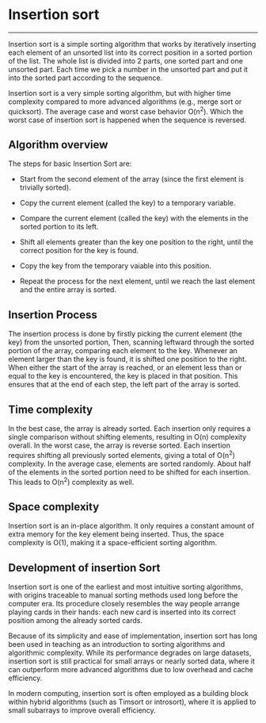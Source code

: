 # Insertion sort



---



Insertion sort is a simple sorting algorithm that works by iteratively
inserting each element of an unsorted list into its correct position in
a sorted portion of the list. The whole list is divided into 2 parts,
one sorted part and one unsorted part. Each time we pick a number in the
unsorted part and put it into the sorted part according to the sequence.

Insertion sort is a very simple sorting algorithm, but with
higher time complexity compared to more advanced algorithms (e.g.,
merge sort or quicksort). The average case and worst case behavior
O(n<sup>2</sup>). Which the worst case of insertion sort is happened
when the sequence is reversed.

## Algorithm overview



The steps for basic Insertion Sort are:



* Start from the second element of the array (since the first element is trivially sorted).

* Copy the current element (called the key) to a temporary variable.

* Compare the current element (called the key) with the elements in the sorted portion to its left.

* Shift all elements greater than the key one position to the right, until the correct position for the key is found.

* Copy the key from the temporary vaiable into this position.

* Repeat the process for the next element, until we reach the last element and the entire array is sorted.


## Insertion Process

The insertion process is done by firstly picking the current element
(the key) from the unsorted portion, Then, scanning leftward through the
sorted portion of the array, comparing each element to the key. Whenever
an element larger than the key is found, it is shifted one position to
the right. When either the start of the array is reached, or an element
less than or equal to the key is encountered, the key is placed in that
position. This ensures that at the end of each step, the left part of
the array is sorted.

## Time complexity

In the best case, the array is already sorted. Each insertion only
requires a single comparison without shifting elements, resulting in
O(n) complexity overall. In the worst case, the array is reverse sorted.
Each insertion requires shifting all previously sorted elements, giving
a total of O(n<sup>2</sup>) complexity. In the average case, elements
are sorted randomly. About half of the elements in the sorted portion
need to be shifted for each insertion. This leads to O(n<sup>2</sup>)
complexity as well.

## Space complexity

Insertion sort is an in-place algorithm. lt only requires a constant
amount of extra memory for the key element being inserted. Thus, the
space complexity is O(1), making it a space-efficient sorting algorithm.

## Development of insertion Sort

Insertion sort is one of the earliest and most intuitive sorting
algorithms, with origins traceable to manual sorting methods used long
before the computer era. lts procedure closely resembles the way people
arrange playing cards in their hands: each new card is inserted into
its correct position among the already sorted cards.

Because of its simplicity and ease of implementation, insertion sort has
long been used in teaching as an introduction to sorting algorithms and
algorithmic complexity. While its performance degrades on large datasets,
insertion sort is still practical for small arrays or nearly sorted data,
where it can outperform more advanced algorithms due to low overhead
and cache efficiency.

In modern computing, insertion sort is often employed as a building
block within hybrid algorithms (such as Timsort or introsort), where it
is applied to small subarrays to improve overall efficiency.

